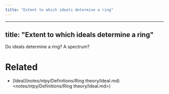```yaml
---
title: "Extent to which ideals determine a ring"
---
```


---
title: "Extent to which ideals determine a ring"
---

      

Do ideals determine a ring? A spectrum?

# Related
- [Ideal](notes/ntpy/Definitions/Ring theory/Ideal.md)<notes/ntpy/Definitions/Ring theory/Ideal.md>)
